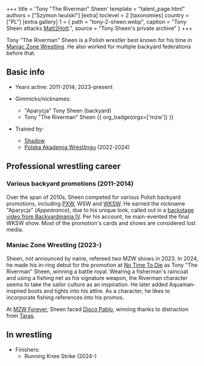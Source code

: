 +++
title = 'Tony "The Riverman" Sheen'
template = "talent_page.html"
authors = ["Szymon Iwulski"]
[extra]
toclevel = 2
[taxonomies]
country = ["PL"]
[extra.gallery]
1 = { path = "tony-2-sheen.webp", caption = "Tony Sheen attacks [Matt2Hott](@/w/matt2hot.md).", source = "Tony Sheen's private archive" }
+++

Tony "The Riverman" Sheen is a Polish wrestler best known for his time in [Maniac Zone Wrestling](@/o/mzw.md). He also worked for multiple backyard federations before that.

## Basic info
* Years active: 2011-2014; 2023-present
* Gimmicks/nicknames:
  - "Aparycja" Tony Sheen (backyard)
  - Tony "The Riverman" Sheen {{ org_badge(orgs=['mzw']) }}

* Trained by:
  - [Shadow](@/w/shadow.md)
  - [Polska Akademia Wrestlingu](@/o/paw.md) (2022-2024)
 
## Professional wrestling career

### Various backyard promotions (2011-2014)

Over the span of 2010s, Sheen competed for various Polish backyard promotions, including [PXW](@/o/pxw.md), WSW and [WKSW](@/o/wksw.md). He earned the nickname "Aparycja" (_Appearance_), due to his unique look, called out in a [backstage video from Backyardmania IV][bm4].
Per his account, he main-evented the final WKSW show. Most of the promotion's cards and shows are considered lost media.

### Maniac Zone Wrestling (2023-)

Sheen, not announced by name, refereed two MZW shows in 2023.
In 2024, he made his in-ring debut for the promotion at [No Time To Die](@/e/mzw/2024-10-12-mzw-no-time-to-die.md) as Tony "The Riverman" Sheen, winning a battle royal. Wearing a fisherman's raincoat and using a fishing net as his signature weapon, the Riverman character seems to take the sailor culture as an inspiration. He later added Aquaman-inspired boots and tights into his attire. As a character, he likes to incorporate fishing references into his promos.

At [MZW Forever](@/e/mzw/2025-03-29-mzw-forever.md), Sheen faced [Disco Pablo](@/w/disco-pablo.md), winning thanks to distraction from [Taras](@/w/taras.md).

## In wrestling

* Finishers:
  - Running Knee Strike (2024-)

[bm4]:https://www.youtube.com/watch?v=AcBIUr_-LqA

